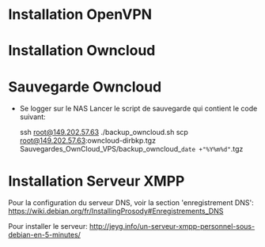 # Installation OpenVPN

# Installation Owncloud

# Sauvegarde Owncloud
- Se logger sur le NAS 
Lancer le script de sauvegarde qui contient le code suivant:

    ssh root@149.202.57.63 ./backup_owncloud.sh
    scp root@149.202.57.63:owncloud-dirbkp.tgz Sauvegardes_OwnCloud_VPS/backup_owncloud_`date +"%Y%m%d"`.tgz

# Installation Serveur XMPP
Pour la configuration du serveur DNS, voir la section 'enregistrement DNS':
https://wiki.debian.org/fr/InstallingProsody#Enregistrements_DNS

Pour installer le serveur:
http://jeyg.info/un-serveur-xmpp-personnel-sous-debian-en-5-minutes/
